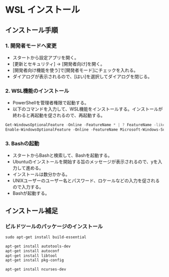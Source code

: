 ﻿# WSL インストール

## インストール手順
### 1. 開発者モードへ変更

- スタートから設定アプリを開く。
- [更新とセキュリティ] -> [開発者向け]を開く。
- [開発者向け機能を使う]で[開発者モード]にチェックを入れる。
- ダイアログが表示されるので、[はい]を選択してダイアログを閉じる。

### 2. WSL機能のインストール

- PowerShellを管理者権限で起動する。
- 以下のコマンドを入力して、WSL機能をインストールする。インストールが終わると再起動を促されるので、再起動する。

```powershell
Get-WindowsOptionalFeature -Online -FeatureName * | ? FeatureName -like "*subsystem*"  # FeatureNmaeの確認
Enable-WindowsOptionalFeature -Online -FeatureName Microsoft-Windows-Subsystem-Linux   # FeatureNameを指定して有効化
```

### 3. Bashの起動

- スタートからBashと検索して、Bashを起動する。
- Ubuntuのインストールを開始する旨のメッセージが表示されるので、yを入力して進める。
- インストールは数分かかる。
- UNIXユーザーのユーザー名とパスワード、ロケールなどの入力を促されるので入力する。
- Bashが起動する。

## インストール補足
### ビルドツールのパッケージのインストール

```powershell
sudo apt-get install build-essential

apt-get install autotools-dev
apt-get install autoconf
apt-get install libtool
apt-get install pkg-config

apt-get install ncurses-dev
```
